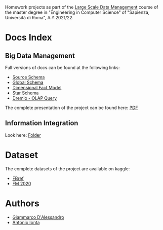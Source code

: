 Homework projects as part of the [Large Scale Data Management](http://www.diag.uniroma1.it/~lembo/teaching/LargeScaleDataManagement/) course of the master degree in "Engineering in Computer Science" of "Sapienza, Università di Roma", A.Y.2021/22.

# Docs Index

## Big Data Management

Full versions of docs can be found at the following links: 

* [Source Schema](./docs/Big%20Data%20Management/Source_Schema.md)
* [Global Schema](./docs/Big%20Data%20Management/Global_Schema.md)
* [Dimensional Fact Model](./docs/Big%20Data%20Management/Dimensional_Fact_Model.md)
* [Star Schema](./docs/Big%20Data%20Management/Star_Schema.md)
* [Dremio - OLAP Query](./docs/Big%20Data%20Management/Dremio-OLAP_Query.md)

The complete presentation of the project can be found here: [PDF](./docs/Big%20Data%20Management/Presentation.pdf)

## Information Integration

Look here: [Folder](./docs/Information%20Integration)

# Dataset

The complete datasets of the project are available on kaggle:

- [FBref](https://www.kaggle.com/biniyamyohannes/soccer-player-data-from-fbrefcom)
- [FM 2020](https://www.kaggle.com/ktyptorio/football-manager-2020)

# Authors

* [Giammarco D'Alessandro](https://github.com/giamdalessandro)
* [Antonio Ionta](https://github.com/A-I-18)
